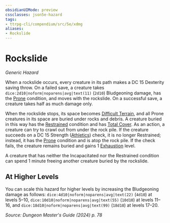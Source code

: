 ```yaml
---
obsidianUIMode: preview
cssclasses: json5e-hazard
tags:
- ttrpg-cli/compendium/src/5e/xdmg
aliases:
- Rockslide
---
```

# Rockslide
*Generic Hazard*  

When a rockslide occurs, every creature in its path makes a DC 15 Dexterity saving throw. On a failed save, a creature takes `dice:2d10|noform|noparens|avg|text(11)` (`2d10`) Bludgeoning damage, has the [Prone](/3-Mechanics/CLI/conditions.md#Prone) condition, and moves with the rockslide. On a successful save, a creature takes half as much damage only.

When the rockslide stops, its space becomes [Difficult Terrain](/3-Mechanics/CLI/variant-rules/difficult-terrain-xphb.md), and all Prone creatures in its space are buried under rocks and debris. A creature buried in this way has the [Restrained](/3-Mechanics/CLI/conditions.md#Restrained) condition and has [Total Cover](/3-Mechanics/CLI/tables/cover-xphb.md). As an action, a creature can try to crawl out from under the rock pile. If the creature succeeds on a DC 15 Strength ([Athletics](/3-Mechanics/CLI/skills.md#Athletics)) check, it is no longer Restrained; instead, it has the [Prone](/3-Mechanics/CLI/conditions.md#Prone) condition and is atop the rock pile. If the check fails, the creature remains buried and gains 1 [Exhaustion](/3-Mechanics/CLI/conditions.md#Exhaustion) level.

A creature that has neither the Incapacitated nor the Restrained condition can spend 1 minute freeing another creature buried by the rockslide.

## At Higher Levels

You can scale this hazard for higher levels by increasing the Bludgeoning damage as follows: `dice:4d10|noform|noparens|avg|text(22)` (`4d10`) at levels 5–10, `dice:10d10|noform|noparens|avg|text(55)` (`10d10`) at levels 11–16, and `dice:18d10|noform|noparens|avg|text(99)` (`18d10`) at levels 17–20.

*Source: Dungeon Master's Guide (2024) p. 78*